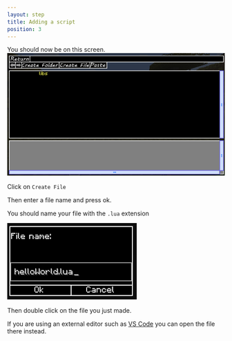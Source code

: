 ```yaml
---
layout: step
title: Adding a script
position: 3
---
```


You should now be on this screen.
![Script Menu](/assets/img/scriptsMenu.png)

Click on `Create File`

Then enter a file name and press ok.

<div class="note">You should name your file with the <code>.lua</code> extension</div>

![name your file](/assets/img/nameAndSave.png)

Then double click on the file you just made.

<div class="note">If you are using an external editor such as <a href="https://code.visualstudio.com/">VS Code</a> you can open the file there instead.</div>
